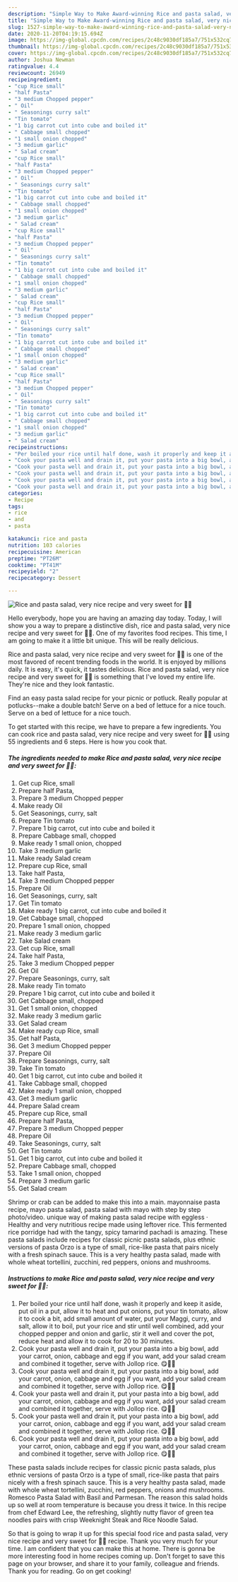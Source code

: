 ```yaml
---
description: "Simple Way to Make Award-winning Rice and pasta salad, very nice recipe and very sweet for 👄😝"
title: "Simple Way to Make Award-winning Rice and pasta salad, very nice recipe and very sweet for 👄😝"
slug: 1527-simple-way-to-make-award-winning-rice-and-pasta-salad-very-nice-recipe-and-very-sweet-for
date: 2020-11-20T04:19:15.694Z
image: https://img-global.cpcdn.com/recipes/2c48c9030df185a7/751x532cq70/rice-and-pasta-salad-very-nice-recipe-and-very-sweet-for-👄😝-recipe-main-photo.jpg
thumbnail: https://img-global.cpcdn.com/recipes/2c48c9030df185a7/751x532cq70/rice-and-pasta-salad-very-nice-recipe-and-very-sweet-for-👄😝-recipe-main-photo.jpg
cover: https://img-global.cpcdn.com/recipes/2c48c9030df185a7/751x532cq70/rice-and-pasta-salad-very-nice-recipe-and-very-sweet-for-👄😝-recipe-main-photo.jpg
author: Joshua Newman
ratingvalue: 4.4
reviewcount: 26949
recipeingredient:
- "cup Rice small"
- "half Pasta"
- "3 medium Chopped pepper"
- " Oil"
- " Seasonings curry salt"
- "Tin tomato"
- "1 big carrot cut into cube and boiled it"
- " Cabbage small chopped"
- "1 small onion chopped"
- "3 medium garlic"
- " Salad cream"
- "cup Rice small"
- "half Pasta"
- "3 medium Chopped pepper"
- " Oil"
- " Seasonings curry salt"
- "Tin tomato"
- "1 big carrot cut into cube and boiled it"
- " Cabbage small chopped"
- "1 small onion chopped"
- "3 medium garlic"
- " Salad cream"
- "cup Rice small"
- "half Pasta"
- "3 medium Chopped pepper"
- " Oil"
- " Seasonings curry salt"
- "Tin tomato"
- "1 big carrot cut into cube and boiled it"
- " Cabbage small chopped"
- "1 small onion chopped"
- "3 medium garlic"
- " Salad cream"
- "cup Rice small"
- "half Pasta"
- "3 medium Chopped pepper"
- " Oil"
- " Seasonings curry salt"
- "Tin tomato"
- "1 big carrot cut into cube and boiled it"
- " Cabbage small chopped"
- "1 small onion chopped"
- "3 medium garlic"
- " Salad cream"
- "cup Rice small"
- "half Pasta"
- "3 medium Chopped pepper"
- " Oil"
- " Seasonings curry salt"
- "Tin tomato"
- "1 big carrot cut into cube and boiled it"
- " Cabbage small chopped"
- "1 small onion chopped"
- "3 medium garlic"
- " Salad cream"
recipeinstructions:
- "Per boiled your rice until half done, wash it properly and keep it aside, put oil in a put, allow it to heat and put onions, put your tin tomato, allow it to cook a bit, add small amount of water, put your Maggi, curry, and salt, allow it to boil, put your rice and stir until well combined, add your chopped pepper and onion and garlic, stir it well and cover the pot, reduce heat and allow it to cook for 20 to 30 minutes."
- "Cook your pasta well and drain it, put your pasta into a big bowl, add your carrot, onion, cabbage and egg if you want, add your salad cream and combined it together, serve with Jollop rice. 😋💃💃"
- "Cook your pasta well and drain it, put your pasta into a big bowl, add your carrot, onion, cabbage and egg if you want, add your salad cream and combined it together, serve with Jollop rice. 😋💃💃"
- "Cook your pasta well and drain it, put your pasta into a big bowl, add your carrot, onion, cabbage and egg if you want, add your salad cream and combined it together, serve with Jollop rice. 😋💃💃"
- "Cook your pasta well and drain it, put your pasta into a big bowl, add your carrot, onion, cabbage and egg if you want, add your salad cream and combined it together, serve with Jollop rice. 😋💃💃"
- "Cook your pasta well and drain it, put your pasta into a big bowl, add your carrot, onion, cabbage and egg if you want, add your salad cream and combined it together, serve with Jollop rice. 😋💃💃"
categories:
- Recipe
tags:
- rice
- and
- pasta

katakunci: rice and pasta 
nutrition: 103 calories
recipecuisine: American
preptime: "PT26M"
cooktime: "PT41M"
recipeyield: "2"
recipecategory: Dessert

---
```



![Rice and pasta salad, very nice recipe and very sweet for 👄😝](https://img-global.cpcdn.com/recipes/2c48c9030df185a7/751x532cq70/rice-and-pasta-salad-very-nice-recipe-and-very-sweet-for-👄😝-recipe-main-photo.jpg)

Hello everybody, hope you are having an amazing day today. Today, I will show you a way to prepare a distinctive dish, rice and pasta salad, very nice recipe and very sweet for 👄😝. One of my favorites food recipes. This time, I am going to make it a little bit unique. This will be really delicious.

Rice and pasta salad, very nice recipe and very sweet for 👄😝 is one of the most favored of recent trending foods in the world. It is enjoyed by millions daily. It is easy, it's quick, it tastes delicious. Rice and pasta salad, very nice recipe and very sweet for 👄😝 is something that I've loved my entire life. They're nice and they look fantastic.

Find an easy pasta salad recipe for your picnic or potluck. Really popular at potlucks--make a double batch! Serve on a bed of lettuce for a nice touch. Serve on a bed of lettuce for a nice touch.


To get started with this recipe, we have to prepare a few ingredients. You can cook rice and pasta salad, very nice recipe and very sweet for 👄😝 using 55 ingredients and 6 steps. Here is how you cook that.

<!--inarticleads1-->

##### The ingredients needed to make Rice and pasta salad, very nice recipe and very sweet for 👄😝:

1. Get cup Rice, small
1. Prepare half Pasta,
1. Prepare 3 medium Chopped pepper
1. Make ready  Oil
1. Get  Seasonings, curry, salt
1. Prepare Tin tomato
1. Prepare 1 big carrot, cut into cube and boiled it
1. Prepare  Cabbage small, chopped
1. Make ready 1 small onion, chopped
1. Take 3 medium garlic
1. Make ready  Salad cream
1. Prepare cup Rice, small
1. Take half Pasta,
1. Take 3 medium Chopped pepper
1. Prepare  Oil
1. Get  Seasonings, curry, salt
1. Get Tin tomato
1. Make ready 1 big carrot, cut into cube and boiled it
1. Get  Cabbage small, chopped
1. Prepare 1 small onion, chopped
1. Make ready 3 medium garlic
1. Take  Salad cream
1. Get cup Rice, small
1. Take half Pasta,
1. Take 3 medium Chopped pepper
1. Get  Oil
1. Prepare  Seasonings, curry, salt
1. Make ready Tin tomato
1. Prepare 1 big carrot, cut into cube and boiled it
1. Get  Cabbage small, chopped
1. Get 1 small onion, chopped
1. Make ready 3 medium garlic
1. Get  Salad cream
1. Make ready cup Rice, small
1. Get half Pasta,
1. Get 3 medium Chopped pepper
1. Prepare  Oil
1. Prepare  Seasonings, curry, salt
1. Take Tin tomato
1. Get 1 big carrot, cut into cube and boiled it
1. Take  Cabbage small, chopped
1. Make ready 1 small onion, chopped
1. Get 3 medium garlic
1. Prepare  Salad cream
1. Prepare cup Rice, small
1. Prepare half Pasta,
1. Prepare 3 medium Chopped pepper
1. Prepare  Oil
1. Take  Seasonings, curry, salt
1. Get Tin tomato
1. Get 1 big carrot, cut into cube and boiled it
1. Prepare  Cabbage small, chopped
1. Take 1 small onion, chopped
1. Prepare 3 medium garlic
1. Get  Salad cream


Shrimp or crab can be added to make this into a main. mayonnaise pasta recipe, mayo pasta salad, pasta salad with mayo with step by step photo/video. unique way of making pasta salad recipe with eggless · Healthy and very nutritious recipe made using leftover rice. This fermented rice porridge had with the tangy, spicy tamarind pachadi is amazing. These pasta salads include recipes for classic picnic pasta salads, plus ethnic versions of pasta Orzo is a type of small, rice-like pasta that pairs nicely with a fresh spinach sauce. This is a very healthy pasta salad, made with whole wheat tortellini, zucchini, red peppers, onions and mushrooms. 

<!--inarticleads2-->

##### Instructions to make Rice and pasta salad, very nice recipe and very sweet for 👄😝:

1. Per boiled your rice until half done, wash it properly and keep it aside, put oil in a put, allow it to heat and put onions, put your tin tomato, allow it to cook a bit, add small amount of water, put your Maggi, curry, and salt, allow it to boil, put your rice and stir until well combined, add your chopped pepper and onion and garlic, stir it well and cover the pot, reduce heat and allow it to cook for 20 to 30 minutes.
1. Cook your pasta well and drain it, put your pasta into a big bowl, add your carrot, onion, cabbage and egg if you want, add your salad cream and combined it together, serve with Jollop rice. 😋💃💃
1. Cook your pasta well and drain it, put your pasta into a big bowl, add your carrot, onion, cabbage and egg if you want, add your salad cream and combined it together, serve with Jollop rice. 😋💃💃
1. Cook your pasta well and drain it, put your pasta into a big bowl, add your carrot, onion, cabbage and egg if you want, add your salad cream and combined it together, serve with Jollop rice. 😋💃💃
1. Cook your pasta well and drain it, put your pasta into a big bowl, add your carrot, onion, cabbage and egg if you want, add your salad cream and combined it together, serve with Jollop rice. 😋💃💃
1. Cook your pasta well and drain it, put your pasta into a big bowl, add your carrot, onion, cabbage and egg if you want, add your salad cream and combined it together, serve with Jollop rice. 😋💃💃


These pasta salads include recipes for classic picnic pasta salads, plus ethnic versions of pasta Orzo is a type of small, rice-like pasta that pairs nicely with a fresh spinach sauce. This is a very healthy pasta salad, made with whole wheat tortellini, zucchini, red peppers, onions and mushrooms. Romesco Pasta Salad with Basil and Parmesan. The reason this salad holds up so well at room temperature is because you dress it twice. In this recipe from chef Edward Lee, the refreshing, slightly nutty flavor of green tea noodles pairs with crisp Weeknight Steak and Rice Noodle Salad. 

So that is going to wrap it up for this special food rice and pasta salad, very nice recipe and very sweet for 👄😝 recipe. Thank you very much for your time. I am confident that you can make this at home. There is gonna be more interesting food in home recipes coming up. Don't forget to save this page on your browser, and share it to your family, colleague and friends. Thank you for reading. Go on get cooking!
